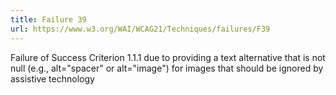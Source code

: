 ```yaml
---
title: Failure 39
url: https://www.w3.org/WAI/WCAG21/Techniques/failures/F39
---
```

Failure of Success Criterion 1.1.1 due to providing a text alternative that is not null (e.g., alt="spacer" or alt="image") for images that should be ignored by assistive technology
